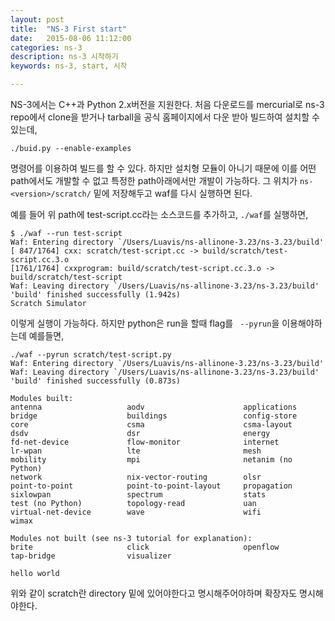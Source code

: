 ```yaml
---
layout: post
title:  "NS-3 First start"
date:   2015-08-06 11:12:00
categories: ns-3
description: ns-3 시작하기
keywords: ns-3, start, 시작

---
```


NS-3에서는 C++과 Python 2.x버전을 지원한다. 처음 다운로드를 mercurial로 ns-3 repo에서 clone을 받거나 tarball을 공식 홈페이지에서 다운 받아 빌드하여 설치할 수 있는데,

	./buid.py --enable-examples
	
명령어를 이용하여 빌드를 할 수 있다. 하지만 설치형 모듈이 아니기 때문에 이를 어떤 path에서도 개발할 수 없고 특정한 path아래에서만 개발이 가능하다. 그 위치가 ```ns-<version>/scratch/``` 밑에 저장해두고 waf를 다시 실행하면 된다.

예를 들어 위 path에 test-script.cc라는 소스코드를 추가하고, ```./waf```를 실행하면,

	$ ./waf --run test-script
	Waf: Entering directory `/Users/Luavis/ns-allinone-3.23/ns-3.23/build'
	[ 847/1764] cxx: scratch/test-script.cc -> build/scratch/test-script.cc.3.o
	[1761/1764] cxxprogram: build/scratch/test-script.cc.3.o -> build/scratch/test-script
	Waf: Leaving directory `/Users/Luavis/ns-allinone-3.23/ns-3.23/build'
	'build' finished successfully (1.942s)
	Scratch Simulator
	
이렇게 실행이 가능하다. 하지만 python은 run을 할때 flag를 ``` --pyrun```을 이용해야하는데 예를들면,

	./waf --pyrun scratch/test-script.py
	Waf: Entering directory `/Users/Luavis/ns-allinone-3.23/ns-3.23/build'
	Waf: Leaving directory `/Users/Luavis/ns-allinone-3.23/ns-3.23/build'
	'build' finished successfully (0.873s)

	Modules built:
	antenna                   aodv                      applications
	bridge                    buildings                 config-store
	core                      csma                      csma-layout
	dsdv                      dsr                       energy
	fd-net-device             flow-monitor              internet
	lr-wpan                   lte                       mesh
	mobility                  mpi                       netanim (no Python)
	network                   nix-vector-routing        olsr
	point-to-point            point-to-point-layout     propagation
	sixlowpan                 spectrum                  stats
	test (no Python)          topology-read             uan
	virtual-net-device        wave                      wifi
	wimax

	Modules not built (see ns-3 tutorial for explanation):
	brite                     click                     openflow
	tap-bridge                visualizer

	hello world
	
위와 같이 scratch란 directory 밑에 있어야한다고 명시해주어야하며 확장자도 명시해야한다.
